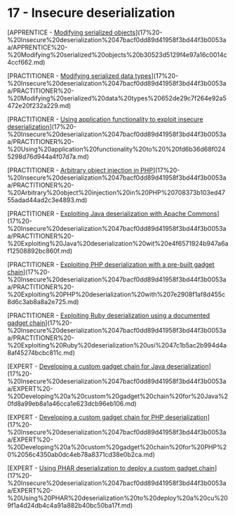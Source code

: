# 17 - Insecure deserialization

[APPRENTICE - [Modifying serialized objects](https://portswigger.net/web-security/deserialization/exploiting/lab-deserialization-modifying-serialized-objects)](17%20-%20Insecure%20deserialization%2047bacf0dd89d41958f3bd44f3b0053aa/APPRENTICE%20-%20Modifying%20serialized%20objects%20b30523d5129f4e97a16c0014c4ccf662.md)

[PRACTITIONER - [Modifying serialized data types](https://portswigger.net/web-security/deserialization/exploiting/lab-deserialization-modifying-serialized-data-types)](17%20-%20Insecure%20deserialization%2047bacf0dd89d41958f3bd44f3b0053aa/PRACTITIONER%20-%20Modifying%20serialized%20data%20types%20652de29c7f264e92a5472e20f232a229.md)

[PRACTITIONER - [Using application functionality to exploit insecure deserialization](https://portswigger.net/web-security/deserialization/exploiting/lab-deserialization-using-application-functionality-to-exploit-insecure-deserialization)](17%20-%20Insecure%20deserialization%2047bacf0dd89d41958f3bd44f3b0053aa/PRACTITIONER%20-%20Using%20application%20functionality%20to%20%20fd6b36d68f0245298d76d944a4f07d7a.md)

[PRACTITIONER - [Arbitrary object injection in PHP](https://portswigger.net/web-security/deserialization/exploiting/lab-deserialization-arbitrary-object-injection-in-php)](17%20-%20Insecure%20deserialization%2047bacf0dd89d41958f3bd44f3b0053aa/PRACTITIONER%20-%20Arbitrary%20object%20injection%20in%20PHP%20708373b103ed4755adad44ad2c3e4893.md)

[PRACTITIONER - [Exploiting Java deserialization with Apache Commons](https://portswigger.net/web-security/deserialization/exploiting/lab-deserialization-exploiting-java-deserialization-with-apache-commons)](17%20-%20Insecure%20deserialization%2047bacf0dd89d41958f3bd44f3b0053aa/PRACTITIONER%20-%20Exploiting%20Java%20deserialization%20wit%20e4f6571924b947a6af12508892bc860f.md)

[PRACTITIONER - [Exploiting PHP deserialization with a pre-built gadget chain](https://portswigger.net/web-security/deserialization/exploiting/lab-deserialization-exploiting-php-deserialization-with-a-pre-built-gadget-chain)](17%20-%20Insecure%20deserialization%2047bacf0dd89d41958f3bd44f3b0053aa/PRACTITIONER%20-%20Exploiting%20PHP%20deserialization%20with%207e2908f1af8d455c8d6c3ab8a8a2e725.md)

[PRACTITIONER - [Exploiting Ruby deserialization using a documented gadget chain](https://portswigger.net/web-security/deserialization/exploiting/lab-deserialization-exploiting-ruby-deserialization-using-a-documented-gadget-chain)](17%20-%20Insecure%20deserialization%2047bacf0dd89d41958f3bd44f3b0053aa/PRACTITIONER%20-%20Exploiting%20Ruby%20deserialization%20usi%2047c1b5ac2b994d4a8af45274bcbc811c.md)

[EXPERT - [Developing a custom gadget chain for Java deserialization](https://portswigger.net/web-security/deserialization/exploiting/lab-deserialization-developing-a-custom-gadget-chain-for-java-deserialization)](17%20-%20Insecure%20deserialization%2047bacf0dd89d41958f3bd44f3b0053aa/EXPERT%20-%20Developing%20a%20custom%20gadget%20chain%20for%20Java%20fd8a99eb8a1a46cca1e623dcb96eb106.md)

[EXPERT - [Developing a custom gadget chain for PHP deserialization](https://portswigger.net/web-security/deserialization/exploiting/lab-deserialization-developing-a-custom-gadget-chain-for-php-deserialization)](17%20-%20Insecure%20deserialization%2047bacf0dd89d41958f3bd44f3b0053aa/EXPERT%20-%20Developing%20a%20custom%20gadget%20chain%20for%20PHP%20%2056c4350ab0dc4eb78a8371cd38e0b2ca.md)

[EXPERT - [Using PHAR deserialization to deploy a custom gadget chain](https://portswigger.net/web-security/deserialization/exploiting/lab-deserialization-using-phar-deserialization-to-deploy-a-custom-gadget-chain)](17%20-%20Insecure%20deserialization%2047bacf0dd89d41958f3bd44f3b0053aa/EXPERT%20-%20Using%20PHAR%20deserialization%20to%20deploy%20a%20cu%209f1a4d24db4c4a91a882b40bc50ba17f.md)